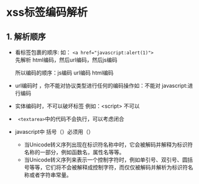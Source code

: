 # xss标签编码解析

## 1.  解析顺序

-  看标签包裹的顺序:
如： `<a href="javascript:alert(1)">`  
	先解析 html编码，然后url编码，然后js编码  

	所以编码的顺序：js编码 url编码 html编码

-   url编码时 ，你不能对协议类型进行任何的编码操作如：不能对 javascript:进行编码
-   实体编码时，不可以破坏标签 例如：<&#115;cript> 不可以
-  ` <textarea>`中的代码不会执行，可以考虑闭合
-   javascript中 括号（）必须用（）
    -  当Unicode转义序列出现在标识符名称中时，它会被解码并解释为标识符名称的一部分，例如函数名，属性名等等。
    -   当Unicode转义序列来表示一个控制字符时，例如单引号、双引号、圆括号等等，它们将不会被解释成控制字符，而仅仅被解码并解析为标识符名称或者字符串常量。





